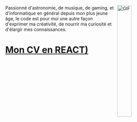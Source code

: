 <p>
  <img align="right" width="30%" alt="GIF" src="https://c.tenor.com/qp5VLQ9Cg24AAAAC/it-crowd-on-fire.gif"></img> 
  <div>Passionné d'astronomie, de musique, de gaming, et d'informatique en général depuis mon plus jeune âge, le code est pour moi une autre façon d'exprimer ma créativité, de nourrir ma curiosité et d'élargir mes connaissances.</div>
 </p>
 
 # [Mon CV en REACT)](https://moncv-8b19f.web.app/)
 
 

<!--
**GUZZLER13/GUZZLER13** is a ✨ _special_ ✨ repository because its `README.md` (this file) appears on your GitHub profile.

Here are some ideas to get you started:

- 🔭 I’m currently working on ...
- 🌱 I’m currently learning ...
- 👯 I’m looking to collaborate on ...
- 🤔 I’m looking for help with ...
- 💬 Ask me about ...
- 📫 How to reach me: ...
- 😄 Pronouns: ...
- ⚡ Fun fact: ...
-->
